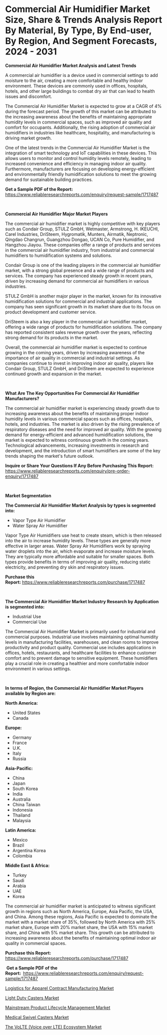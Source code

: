 <p><h1>Commercial Air Humidifier Market Size, Share & Trends Analysis Report By Material, By Type, By End-user, By Region, And Segment Forecasts, 2024 - 2031</h1></p><p><strong>Commercial Air Humidifier Market Analysis and Latest Trends</strong></p>
<p><p>A commercial air humidifier is a device used in commercial settings to add moisture to the air, creating a more comfortable and healthy indoor environment. These devices are commonly used in offices, hospitals, hotels, and other large buildings to combat dry air that can lead to health issues and discomfort.</p><p>The Commercial Air Humidifier Market is expected to grow at a CAGR of 4% during the forecast period. The growth of this market can be attributed to the increasing awareness about the benefits of maintaining appropriate humidity levels in commercial spaces, such as improved air quality and comfort for occupants. Additionally, the rising adoption of commercial air humidifiers in industries like healthcare, hospitality, and manufacturing is driving market growth.</p><p>One of the latest trends in the Commercial Air Humidifier Market is the integration of smart technology and IoT capabilities in these devices. This allows users to monitor and control humidity levels remotely, leading to increased convenience and efficiency in managing indoor air quality. Furthermore, manufacturers are focusing on developing energy-efficient and environmentally friendly humidification solutions to meet the growing demand for sustainable building practices.</p></p>
<p><strong>Get a Sample PDF of the Report:&nbsp;</strong> <a href="https://www.reliableresearchreports.com/enquiry/request-sample/1717487">https://www.reliableresearchreports.com/enquiry/request-sample/1717487</a></p>
<p>&nbsp;</p>
<p><strong>Commercial Air Humidifier Major Market Players</strong></p>
<p><p>The commercial air humidifier market is highly competitive with key players such as Condair Group, STULZ GmbH, Wetmaster, Armstrong, H. IKEUCHI, Carel Industries, DriSteem, Hygromatik, Munters, Airmatik, Neptronic, Qingdao Changrun, Guangzhou Dongao, UCAN Co, Pure Humidifier, and Hangzhou Jiayou. These companies offer a range of products and services in the commercial air humidifier industry, from industrial and commercial humidifiers to humidification systems and solutions.</p><p>Condair Group is one of the leading players in the commercial air humidifier market, with a strong global presence and a wide range of products and services. The company has experienced steady growth in recent years, driven by increasing demand for commercial air humidifiers in various industries.</p><p>STULZ GmbH is another major player in the market, known for its innovative humidification solutions for commercial and industrial applications. The company has seen significant growth in its market share due to its focus on product development and customer service.</p><p>DriSteem is also a key player in the commercial air humidifier market, offering a wide range of products for humidification solutions. The company has reported consistent sales revenue growth over the years, reflecting strong demand for its products in the market.</p><p>Overall, the commercial air humidifier market is expected to continue growing in the coming years, driven by increasing awareness of the importance of air quality in commercial and industrial settings. As companies continue to invest in improving indoor air quality, players like Condair Group, STULZ GmbH, and DriSteem are expected to experience continued growth and expansion in the market.</p></p>
<p>&nbsp;</p>
<p><strong>What Are The Key Opportunities For Commercial Air Humidifier Manufacturers?</strong></p>
<p><p>The commercial air humidifier market is experiencing steady growth due to increasing awareness about the benefits of maintaining proper indoor humidity levels in various commercial spaces such as offices, hospitals, hotels, and industries. The market is also driven by the rising prevalence of respiratory diseases and the need for improved air quality. With the growing demand for energy-efficient and advanced humidification solutions, the market is expected to witness continuous growth in the coming years. Technological advancements, increasing investments in research and development, and the introduction of smart humidifiers are some of the key trends shaping the market's future outlook.</p></p>
<p><strong>Inquire or Share Your Questions If Any Before Purchasing This Report:</strong> <a href="https://www.reliableresearchreports.com/enquiry/pre-order-enquiry/1717487">https://www.reliableresearchreports.com/enquiry/pre-order-enquiry/1717487</a></p>
<p>&nbsp;</p>
<p><strong>Market Segmentation</strong></p>
<p><strong>The Commercial Air Humidifier Market Analysis by types is segmented into:</strong></p>
<p><ul><li>Vapor Type Air Humidifier</li><li>Water Spray Air Humidifier</li></ul></p>
<p><p>Vapor Type Air Humidifiers use heat to create steam, which is then released into the air to increase humidity levels. These types are generally more effective in larger areas. Water Spray Air Humidifiers work by spraying water droplets into the air, which evaporate and increase moisture levels. They are typically more affordable and suitable for smaller spaces. Both types provide benefits in terms of improving air quality, reducing static electricity, and preventing dry skin and respiratory issues.</p></p>
<p><strong>Purchase this Report:&nbsp;</strong><a href="https://www.reliableresearchreports.com/purchase/1717487">https://www.reliableresearchreports.com/purchase/1717487</a></p>
<p>&nbsp;</p>
<p><strong>The Commercial Air Humidifier Market Industry Research by Application is segmented into:</strong></p>
<p><ul><li>Industrial Use</li><li>Commercial Use</li></ul></p>
<p><p>The Commercial Air Humidifier Market is primarily used for industrial and commercial purposes. Industrial use involves maintaining optimal humidity levels in manufacturing facilities, warehouses, and clean rooms to improve productivity and product quality. Commercial use includes applications in offices, hotels, restaurants, and healthcare facilities to enhance customer comfort and to prevent damage to sensitive equipment. These humidifiers play a crucial role in creating a healthier and more comfortable indoor environment in various settings.</p></p>
<p>&nbsp;</p>
<p><strong>In terms of Region, the Commercial Air Humidifier Market Players available by Region are:</strong></p>
<p>
    <p> <strong> North America: </strong>
        <ul>
            <li>United States</li>
            <li>Canada</li>
        </ul>
        </p> 
    <p> <strong> Europe: </strong>
        <ul>
            <li>Germany</li>
            <li>France</li>
            <li>U.K.</li>
            <li>Italy</li>
            <li>Russia</li>
        </ul>
        </p> 
    <p> <strong> Asia-Pacific: </strong>
        <ul>
            <li>China</li>
            <li>Japan</li>
            <li>South Korea</li>
            <li>India</li>
            <li>Australia</li>
            <li>China Taiwan</li>
            <li>Indonesia</li>
            <li>Thailand</li>
            <li>Malaysia</li>
        </ul>
        </p> 
    <p> <strong> Latin America: </strong>
        <ul>
            <li>Mexico</li>
            <li>Brazil</li>
            <li>Argentina Korea</li>
            <li>Colombia</li>
        </ul>
        </p> 
    <p> <strong> Middle East & Africa: </strong>
        <ul>
            <li>Turkey</li>
            <li>Saudi</li>
            <li>Arabia</li>
            <li>UAE</li>
            <li>Korea</li>
        </ul>
    </p>
    </p>
<p><p>The commercial air humidifier market is anticipated to witness significant growth in regions such as North America, Europe, Asia Pacific, the USA, and China. Among these regions, Asia Pacific is expected to dominate the market with a market share of 35%, followed by North America with 25% market share, Europe with 20% market share, the USA with 15% market share, and China with 5% market share. This growth can be attributed to increasing awareness about the benefits of maintaining optimal indoor air quality in commercial spaces.</p></p>
<p><strong>Purchase this Report: </strong><a href="https://www.reliableresearchreports.com/purchase/1717487">https://www.reliableresearchreports.com/purchase/1717487</a></p>
<p>&nbsp;<strong>Get a Sample PDF of the Report:&nbsp;&nbsp;</strong><a href="https://www.reliableresearchreports.com/enquiry/request-sample/1717487">https://www.reliableresearchreports.com/enquiry/request-sample/1717487</a></p>
<p><strong></strong></p>
<p><p><a href="https://medium.com/@dexterhayes2023/logistics-for-apparel-contract-manufacturing-market-report-reveals-the-latest-trends-and-growth-f54151cc785e">Logistics for Apparel Contract Manufacturing Market</a></p><p><a href="https://github.com/marloy8/Market-Research-Report-List-3/blob/main/light-duty-casters-market.md">Light Duty Casters Market</a></p><p><a href="https://medium.com/@dexterhayes2023/mainstream-product-lifecycle-management-market-size-market-outlook-and-market-forecast-2024-to-219b3480abe8">Mainstream Product Lifecycle Management Market</a></p><p><a href="https://github.com/WillieWoodard/Market-Research-Report-List-3/blob/main/medical-swivel-casters-market.md">Medical Swivel Casters Market</a></p><p><a href="https://medium.com/@julianichols11972/the-volte-voice-over-lte-ecosystem-market-trends-forecast-and-competitive-analysis-to-2031-c13be28991d9">The VoLTE (Voice over LTE) Ecosystem Market</a></p></p>